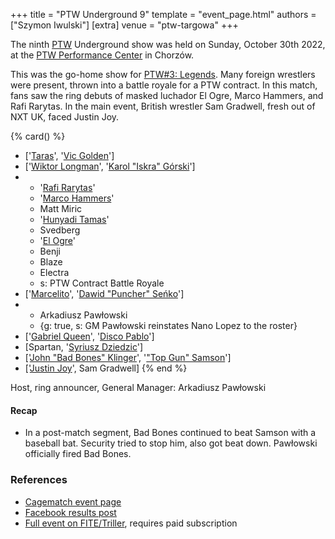 +++
title = "PTW Underground 9"
template = "event_page.html"
authors = ["Szymon Iwulski"]
[extra]
venue = "ptw-targowa"
+++

The ninth [PTW](@/o/ptw.md) Underground show was held on Sunday, October 30th 2022, at the [PTW Performance Center](@/v/ptw-targowa.md) in Chorzów.

This was the go-home show for [PTW#3: Legends](@/e/ptw/2022-11-26-ptw-3-legends.md). Many foreign wrestlers were present, thrown into a battle royale for a PTW contract. In this match, fans saw the ring debuts of masked luchador El Ogre, Marco Hammers, and Rafi Rarytas. In the main event, British wrestler Sam Gradwell, fresh out of NXT UK, faced Justin Joy.

{% card() %}
- ['[Taras](@/w/taras.md)', '[Vic Golden](@/w/vic-golden.md)']
- ['[Wiktor Longman](@/w/wiktor-longman.md)', '[Karol "Iskra" Górski](@/w/iskra.md)']
- - '[Rafi Rarytas](@/w/rafi.md)'
  - '[Marco Hammers](@/w/marco-hammers.md)'
  - Matt Miric
  - '[Hunyadi Tamas](@/w/hunyadi-tamas.md)'
  - Svedberg
  - '[El Ogre](@/w/el-ogre.md)'
  - Benji
  - Blaze
  - Electra
  - s: PTW Contract Battle Royale
- ['[Marcelito](@/w/marcelito.md)', '[Dawid "Puncher" Seńko](@/w/puncher.md)']
- - Arkadiusz Pawłowski
  - {g: true, s: GM Pawłowski reinstates Nano Lopez to the roster}
- ['[Gabriel Queen](@/w/gabriel-queen.md)', '[Disco Pablo](@/w/disco-pablo.md)']
- [Spartan, '[Syriusz Dziedzic](@/w/dziedzic.md)']
- ['[John "Bad Bones" Klinger](@/w/bad-bones.md)', '["Top Gun" Samson](@/w/samson.md)']
- ['[Justin Joy](@/w/justin-joy.md)', Sam Gradwell]
{% end %}

Host, ring announcer, General Manager: Arkadiusz Pawłowski

#### Recap

* In a post-match segment, Bad Bones continued to beat Samson with a baseball bat. Security tried to stop him, also got beat down. Pawłowski officially fired Bad Bones.

### References

* [Cagematch event page](https://www.cagematch.net/?id=1&nr=348783)
* [Facebook results post](https://www.facebook.com/PrimeTimeWrestlingPL/posts/pfbid037CWAbM8VMpZiAPhmgBWmPpqmEiygdi9S4sj3GtmVzqrH6zUhyDhUmjgpQDjCo6Zkl)
* [Full event on FITE/Triller](https://www.trillertv.com/watch/kinguin-ptw-underground-9-pl/2pc7e/), requires paid subscription
